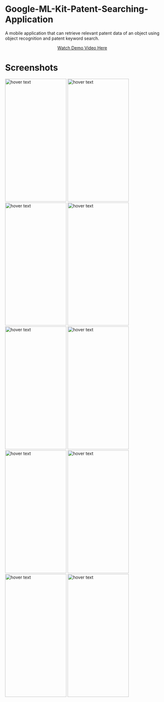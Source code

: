# Google-ML-Kit-Patent-Searching-Application

A mobile application that can retrieve relevant patent data of an object using object recognition and patent keyword search.
<center><a href="https://www.youtube.com/watch?v=fXCftUuVZLw">Watch Demo Video Here</a></center>

# Screenshots
   <div style=display="inline-block";>
    <img src="https://https://github.com/nav0713/images/blob/master/2.png" width="200" height="400" title="hover text">
     <img src="https://https://github.com/nav0713/images/blob/master/3.png" width="200" height="400" title="hover text">
     <img src="https://https://github.com/nav0713/images/blob/master/4.png" width="200" height="400" title="hover text">
     <img src="https://https://github.com/nav0713/images/blob/master/5.png" width="200" height="400" title="hover text">
     <img src="https://https://github.com/nav0713/images/blob/master/6.png" width="200" height="400" title="hover text">
     <img src="https://https://github.com/nav0713/images/blob/master/7.png" width="200" height="400" title="hover text">
     <img src="https://https://github.com/nav0713/images/blob/master/8.png" width="200" height="400" title="hover text">
     <img src="https://https://github.com/nav0713/images/blob/master/9.png" width="200" height="400" title="hover text">
     <img src="https://https://github.com/nav0713/images/blob/master/10.png" width="200" height="400" title="hover text">
     <img src="https://https://github.com/nav0713/images/blob/master/11.png" width="200" height="400" title="hover text">
    


  </div>



